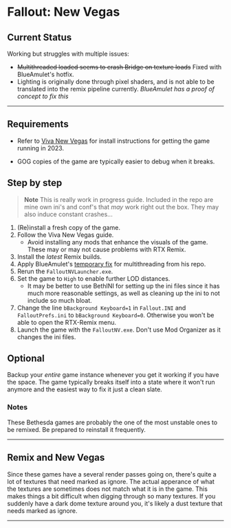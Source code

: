 # Fallout: New Vegas

## Current Status

<!-- Describe how the game functions with the remix modificaitons. Is it wonky and barely playable or could one consider a full playthrough possible? Make sure to warn of any flashing lights! -->

Working but struggles with multiple issues:
- ~~Multithreaded loaded seems to crash Bridge on texture loads~~ Fixed with BlueAmulet's hotfix.
- Lighting is originally done <!--Very Poorly... --> through pixel shaders, and is not able to be translated into the remix pipeline currently. _BlueAmulet has a proof of concept to fix this_

---

## Requirements

<!-- Table of Requirements
| Program | Notes |
| - | - |
| XYZ | Foobar | -->

- Refer to [Viva New Vegas](https://vivanewvegas.moddinglinked.com/index.html) for install instructions for getting the game running in 2023.

- GOG copies of the game are typically easier to debug when it  breaks. 

## Step by step

<!-- List out the steps required to get working. Make sure to refer to the specific game `folders` that each `file` or action takes place in. Refer to the repo as _this_ folder. -->

> **Note**
> This is really work in progress guide. Included in the repo are mine own ini's and conf's that _may_ work right out the box. They may also induce constant crashes...

1. (Re)install a fresh copy of the game.
2. Follow the Viva New Vegas guide.
    - Avoid installing any mods that enhance the visuals of the game. These may or may not cause problems with RTX Remix.
3. Install the _latest_ Remix builds.
4. Apply BlueAmulet's [temporary fix](https://github.com/BlueAmulet/bridge-remix/releases/tag/remix-mbc_hack) for multithreading from his repo. 
5. Rerun the `FalloutNVLauncher.exe`.
6. Set the game to `High` to enable further LOD distances.
    - It may be better to use BethINI for setting up the ini files since it has much more reasonable settings, as well as cleaning up the ini to not include so much bloat.
1. Change the line `bBackground Keyboard=1` in `Fallout.INI` and `FalloutPrefs.ini` to `bBackground Keyboard=0`. Otherwise you won't be able to open the RTX-Remix menu.
6. Launch the game with the `FalloutNV.exe`. Don't use Mod Organizer as it changes the ini files.

## Optional

<!-- Describe any optional programs or steps here. Commonly, it's adding an `asi` mod to the game requiring this brief discription:

Widescreen fix:
> This game has a Widescreenfix available! This greatly enhances the core game to improve compatiablity with modern systems and allows for easy window mode amoung other things. In order to use both RTXRemix and the Widescreenfix, rename `d3d9.dll` from the RTXRemix files to `d3d9.asi`. You can configure the Widescreenfix in the `scripts` folder.

Silentpatch:
> This game has a Silentpatch available! This greatly enhances the core game to improve compatiablity with modern systems and allows for easy window mode amoung other things. In order to use both RTXRemix and the Silentpatch, rename `d3d9.dll` from the RTXRemix files to `d3d9.asi`. You can configure Silentpatch in the `scripts` folder. -->

Backup your _entire_ game instance whenever you get it working if you have the space. The game typically breaks itself into a state where it won't run anymore and the easiest way to fix it just a clean slate.

### Notes

<!-- List things things that don't fit anywhere else. --> 

These Bethesda games are probably the one of the most unstable ones to be remixed. Be prepared to reinstall it frequently.

---

## Remix and New Vegas

Since these games have a several render passes going on, there's quite a lot of textures that need marked as ignore. The actual apperance of what the textures are sometimes does not match what it is in the game. This makes things a bit difficult when digging through so many textures. If you suddenly have a dark dome texture around you, it's likely a dust texture that needs marked as ignore.

---